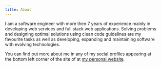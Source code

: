 ```yaml
---
title: About
---
```


I am a software engineer with more then 7 years of experience mainly in developing web services and full stack web applications. Solving problems and designing optimal solutions using clean code guidelines are my favourite tasks as well as developing, expanding and maintaining software with evolving technologies.

You can find out more about me in any of my social profiles appearing at the bottom left corner of the site of at [my personal website](http://mzampetakis.com/).